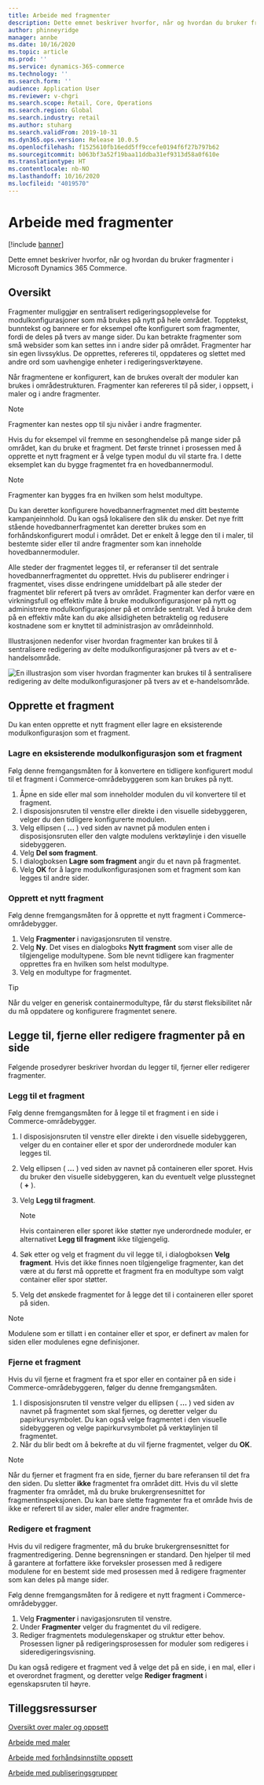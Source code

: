 ```yaml
---
title: Arbeide med fragmenter
description: Dette emnet beskriver hvorfor, når og hvordan du bruker fragmenter i Microsoft Dynamics 365 Commerce.
author: phinneyridge
manager: annbe
ms.date: 10/16/2020
ms.topic: article
ms.prod: ''
ms.service: dynamics-365-commerce
ms.technology: ''
ms.search.form: ''
audience: Application User
ms.reviewer: v-chgri
ms.search.scope: Retail, Core, Operations
ms.search.region: Global
ms.search.industry: retail
ms.author: stuharg
ms.search.validFrom: 2019-10-31
ms.dyn365.ops.version: Release 10.0.5
ms.openlocfilehash: f1525610fb16edd5ff9ccefe0194f6f27b797b62
ms.sourcegitcommit: b063bf3a52f19baa11ddba31ef9313d58a0f610e
ms.translationtype: HT
ms.contentlocale: nb-NO
ms.lasthandoff: 10/16/2020
ms.locfileid: "4019570"
---
```

# <a name="work-with-fragments"></a>Arbeide med fragmenter 

[!include [banner](includes/banner.md)]

Dette emnet beskriver hvorfor, når og hvordan du bruker fragmenter i Microsoft Dynamics 365 Commerce.

## <a name="overview"></a>Oversikt

Fragmenter muliggjør en sentralisert redigeringsopplevelse for modulkonfigurasjoner som må brukes på nytt på hele området. Topptekst, bunntekst og bannere er for eksempel ofte konfigurert som fragmenter, fordi de deles på tvers av mange sider. Du kan betrakte fragmenter som små websider som kan settes inn i andre sider på området. Fragmenter har sin egen livssyklus. De opprettes, refereres til, oppdateres og slettet med andre ord som uavhengige enheter i redigeringsverktøyene.

Når fragmentene er konfigurert, kan de brukes overalt der moduler kan brukes i områdestrukturen. Fragmenter kan refereres til på sider, i oppsett, i maler og i andre fragmenter.

> [!NOTE]
> Fragmenter kan nestes opp til sju nivåer i andre fragmenter.

Hvis du for eksempel vil fremme en sesonghendelse på mange sider på området, kan du bruke et fragment. Det første trinnet i prosessen med å opprette et nytt fragment er å velge typen modul du vil starte fra. I dette eksemplet kan du bygge fragmentet fra en hovedbannermodul.

> [!NOTE]
> Fragmenter kan bygges fra en hvilken som helst modultype.

Du kan deretter konfigurere hovedbannerfragmentet med ditt bestemte kampanjeinnhold. Du kan også lokalisere den slik du ønsker. Det nye fritt stående hovedbannerfragmentet kan deretter brukes som en forhåndskonfigurert modul i området. Det er enkelt å legge den til i maler, til bestemte sider eller til andre fragmenter som kan inneholde hovedbannermoduler.

Alle steder der fragmentet legges til, er referanser til det sentrale hovedbannerfragmentet du opprettet. Hvis du publiserer endringer i fragmentet, vises disse endringene umiddelbart på alle steder der fragmentet blir referert på tvers av området. Fragmenter kan derfor være en virkningsfull og effektiv måte å bruke modulkonfigurasjoner på nytt og administrere modulkonfigurasjoner på et område sentralt. Ved å bruke dem på en effektiv måte kan du øke allsidigheten betraktelig og redusere kostnadene som er knyttet til administrasjon av områdeinnhold.

Illustrasjonen nedenfor viser hvordan fragmenter kan brukes til å sentralisere redigering av delte modulkonfigurasjoner på tvers av et e-handelsområde.

![En illustrasjon som viser hvordan fragmenter kan brukes til å sentralisere redigering av delte modulkonfigurasjoner på tvers av et e-handelsområde.](./media/fragment-figure1.png)

## <a name="create-a-fragment"></a>Opprette et fragment

Du kan enten opprette et nytt fragment eller lagre en eksisterende modulkonfigurasjon som et fragment.

### <a name="save-an-existing-module-configuration-as-a-fragment"></a>Lagre en eksisterende modulkonfigurasjon som et fragment

Følg denne fremgangsmåten for å konvertere en tidligere konfigurert modul til et fragment i Commerce-områdebyggeren som kan brukes på nytt.

1. Åpne en side eller mal som inneholder modulen du vil konvertere til et fragment.
1. I disposisjonsruten til venstre eller direkte i den visuelle sidebyggeren, velger du den tidligere konfigurerte modulen.
1. Velg ellipsen ( **...** ) ved siden av navnet på modulen enten i disposisjonsruten eller den valgte modulens verktøylinje i den visuelle sidebyggeren. 
1. Velg **Del som fragment**. 
1. I dialogboksen **Lagre som fragment** angir du et navn på fragmentet.
1. Velg **OK** for å lagre modulkonfigurasjonen som et fragment som kan legges til andre sider.
<!-- The following image shows how to save a module configuration as a fragment.-->
<!--![A screen capture of how to save a module configuration as a fragment](./media/save-as-fragment.png)-->

### <a name="create-a-new-fragment"></a>Opprett et nytt fragment

Følg denne fremgangsmåten for å opprette et nytt fragment i Commerce-områdebygger.

1. Velg **Fragmenter** i navigasjonsruten til venstre.
1. Velg **Ny**. Det vises en dialogboks **Nytt fragment** som viser alle de tilgjengelige modultypene. Som ble nevnt tidligere kan fragmenter opprettes fra en hvilken som helst modultype.
1. Velg en modultype for fragmentet.

<!-- The following image shows where to create a new fragment.-->
<!-- ![A screen capture of where to create a new fragment](./media/fragment-nav-menu.png)-->
> [!TIP]
> Når du velger en generisk containermodultype, får du størst fleksibilitet når du må oppdatere og konfigurere fragmentet senere.

## <a name="add-remove-or-edit-fragments-on-a-page"></a>Legge til, fjerne eller redigere fragmenter på en side

Følgende prosedyrer beskriver hvordan du legger til, fjerner eller redigerer fragmenter.

### <a name="add-a-fragment"></a>Legg til et fragment

Følg denne fremgangsmåten for å legge til et fragment i en side i Commerce-områdebygger.

1. I disposisjonsruten til venstre eller direkte i den visuelle sidebyggeren, velger du en container eller et spor der underordnede moduler kan legges til.
1. Velg ellipsen ( **...** ) ved siden av navnet på containeren eller sporet.  Hvis du bruker den visuelle sidebyggeren, kan du eventuelt velge plusstegnet ( **+** ).  
1. Velg **Legg til fragment**.
    <!-- ![A screen capture of how to add an existing fragment to a slot or container](./media/add-fragment.png)-->
 
    > [!NOTE]
    > Hvis containeren eller sporet ikke støtter nye underordnede moduler, er alternativet **Legg til fragment** ikke tilgjengelig.
    
1. Søk etter og velg et fragment du vil legge til, i dialogboksen **Velg fragment**. Hvis det ikke finnes noen tilgjengelige fragmenter, kan det være at du først må opprette et fragment fra en modultype som valgt container eller spor støtter.
1. Velg det ønskede fragmentet for å legge det til i containeren eller sporet på siden.
<!--    ![A screen capture of the fragment picker modal window](./media/fragment-picker.png)-->

> [!NOTE]
> Modulene som er tillatt i en container eller et spor, er definert av malen for siden eller modulenes egne definisjoner.

### <a name="remove-a-fragment"></a>Fjerne et fragment

Hvis du vil fjerne et fragment fra et spor eller en container på en side i Commerce-områdebyggeren, følger du denne fremgangsmåten.

1. I disposisjonsruten til venstre velger du ellipsen ( **...** ) ved siden av navnet på fragmentet som skal fjernes, og deretter velger du papirkurvsymbolet.  Du kan også velge fragmentet i den visuelle sidebyggeren og velge papirkurvsymbolet på verktøylinjen til fragmentet.
1. Når du blir bedt om å bekrefte at du vil fjerne fragmentet, velger du **OK**.

> [!NOTE]
> Når du fjerner et fragment fra en side, fjerner du bare referansen til det fra den siden. Du sletter **ikke** fragmentet fra området ditt. Hvis du vil slette fragmenter fra området, må du bruke brukergrensesnittet for fragmentinspeksjonen. Du kan bare slette fragmenter fra et område hvis de ikke er referert til av sider, maler eller andre fragmenter.

### <a name="edit-a-fragment"></a>Redigere et fragment

Hvis du vil redigere fragmenter, må du bruke brukergrensesnittet for fragmentredigering. Denne begrensningen er standard. Den hjelper til med å garantere at forfattere ikke forveksler prosessen med å redigere modulene for en bestemt side med prosessen med å redigere fragmenter som kan deles på mange sider.

Følg denne fremgangsmåten for å redigere et nytt fragment i Commerce-områdebygger.

1. Velg **Fragmenter** i navigasjonsruten til venstre.
1. Under **Fragmenter** velger du fragmentet du vil redigere.
1. Rediger fragmentets modulegenskaper og struktur etter behov. Prosessen ligner på redigeringsprosessen for moduler som redigeres i sideredigeringsvisning.

Du kan også redigere et fragment ved å velge det på en side, i en mal, eller i et overordnet fragment, og deretter velge **Rediger fragment** i egenskapsruten til høyre.

## <a name="additional-resources"></a>Tilleggsressurser

[Oversikt over maler og oppsett](templates-layouts-overview.md)

[Arbeide med maler](work-with-templates.md)

[Arbeide med forhåndsinnstilte oppsett](work-with-layouts.md)

[Arbeide med publiseringsgrupper](publish-groups.md)

